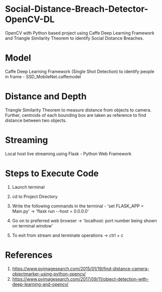 # Social-Distance-Breach-Detector-OpenCV-DL
OpenCV with Python based project using Caffe Deep Learning Framework 
and Triangle Similarity Theorem to identify Social Distance Breaches.

# Model
Caffe Deep Learning Framework (Single Shot Detection) to identify people in frame - SSD_MobileNet.caffemodel

# Distance and Depth
Triangle Similarity Theorem to measure distance from objects to camera. Further, centroids of each bounding box are taken as reference
to find distance between two objects.

# Streaming
Local host live streaming using Flask - Python Web Framework

# Steps to Execute Code

1. Launch terminal 

2. cd to Project Directory 

3. Write the following commands in the terminal - 
  'set FLASK_APP = Main.py' -> 
  'flask run --host = 0.0.0.0'

4. Go on to preferred web browser -> 'localhost: port number being shown on terminal window'

5. To exit from stream and terminate operations -> ctrl + c

# References

1. https://www.pyimagesearch.com/2015/01/19/find-distance-camera-objectmarker-using-python-opencv/
2. https://www.pyimagesearch.com/2017/09/11/object-detection-with-deep-learning-and-opencv/
